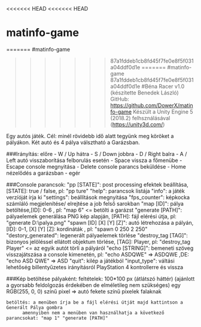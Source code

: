 <<<<<<< HEAD
<<<<<<< HEAD
# matinfo-game
=======
#matinfo-game
>>>>>>> 87a1fddeb1cb8fd45f7fe0e8f5f031a04ddf0d1e
=======
#matinfo-game
>>>>>>> 87a1fddeb1cb8fd45f7fe0e8f5f031a04ddf0d1e
#Béna Racer v1.0 (készítette Benedek László)
GitHub: https://github.com/DowerX/matinfo-game
Készült a Unity Engine 5 (2018.2) felhsználásával (https://unity3d.com/)


Egy autós játék. Cél: minél rövidebb idő alatt tegyünk meg köröket a pályákon.
Két autó és 4 pálya válsztható a Garázsban.


###Irányítás:
	előre - W / Up
	hátra - S / Down
	jobbra - D / Right
	balra - A / Left
	autó visszaborítása felborulás esetén - Space
	vissza a főmenübe - Escape
	console megnyitása - Delete
	console parancs beküldése - Home
	nézelődés a garázsban - egér


###Console parancsok:
	"pp [STATE]": post processing efektek beállítása,[STATE]: true / false, pl: "pp ture"
	"help": parancsok listája
	"info": a játék verzíóját írja ki
	"settings": beállítások megnyitása
	"fps_counter": képkocka számláló megjelenítése/ elrejtése a job felső sarokban
	"map [ID]": pálya betöltése,[ID]: 0-6 , pl: "map 6" <= betölti a garázst
	"generate [PATH]": pályaelemek generálása PNG kép alapján, [PATH]: fájl elérési útja, pl: "generate D:\palya.png"
	"spawn [ID] [X] [Y] [Z]": autó létrehozása a pályán, [ID]: 0-1, [X] [Y] [Z]: kordináták , pl: "spawn 0 250 2 250"
	"destory_generated": legenerált pályaelemek törlése
	"destroy_tag [TAG]": bizonyos jelöléssel ellátott objektum törlése, [TAG]: Player, pl: "destroy_tag Player" <= az egyik autót törli a pályáról
	"echo [STRING]": bemeneti szöveg visszajátszása a console kimenetén, pl: "echo ASDQWE" => ASDQWE ,DE: "echo ASD QWE" => ASD
	"quit": kilép a játékból
	"input_type": váltási lehetőség billentyűzetes irányításról PlayStation 4 kontrollerre és vissza


###Kép betöltése pályaként:
	feltételek:	100*100 px
			(átlátszó háttér) (ajánlott a gyorsabb feldolgozás érdekében de elméletileg nem szükséges)
			egy RGB(255, 0, 0) színű pixel => autó
			fekete színű pixelek falaknak

	betöltés: a menüben írja be a fájl elérési útját majd kattintson a Generált Pálya gombra
		  amennyiben nem a menüben van használhatja a következő parancsokat: "map 1" "generate [PATH]"
